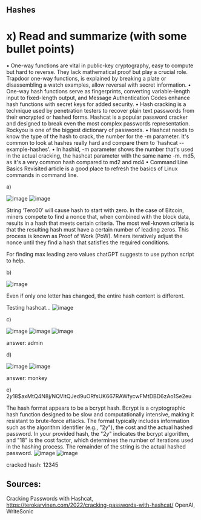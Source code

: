 ## Hashes

# x) Read and summarize (with some bullet points)
•	One-way functions are vital in public-key cryptography, easy to compute but hard to reverse. They lack mathematical proof but play a crucial role. Trapdoor one-way functions, is explained by breaking a plate or disassembling a watch examples, allow reversal with secret information.
•	One-way hash functions serve as fingerprints, converting variable-length input to fixed-length output, and Message Authentication Codes enhance hash functions with secret keys for added security.
•	Hash cracking is a technique used by penetration testers to recover plain text passwords from their encrypted or hashed forms. Hashcat is a popular password cracker and designed to break even the most complex passwords representation. Rockyou is one of the biggest dictionary of passwords.
•	Hashcat needs to know the type of the hash to crack, the number for the -m parameter. It's common to look at hashes really hard and compare them to 'hashcat --example-hashes'.
•	In hashid, -m parameter shows the number that's used in the actual cracking, the hashcat parameter with the same name -m. md5, as it's a very common hash compared to md2 and md4
•	Command Line Basics Revisited article is a good place to refresh the basics of Linux commands in command line.

a)

![image](https://github.com/kateriiname/ICT-Security-Basics/assets/51989896/ea33853a-1639-4884-996e-4374e2048dcf)
![image](https://github.com/kateriiname/ICT-Security-Basics/assets/51989896/da3d8da2-8dde-4156-8bab-576e7969683a)


String ‘Tero00’ will cause hash to start with zero.
In the case of Bitcoin, miners compete to find a nonce that, when combined with the block data, results in a hash that meets certain criteria. The most well-known criteria is that the resulting hash must have a certain number of leading zeros. This process is known as Proof of Work (PoW). Miners iteratively adjust the nonce until they find a hash that satisfies the required conditions.

For finding max leading zero values chatGPT suggests to use python script to help.

b)

![image](https://github.com/kateriiname/ICT-Security-Basics/assets/51989896/4ee653c4-89f4-4891-b8e3-7d051d025696)

Even if only one letter has changed, the entire hash content is different.

Testing hashcat…
![image](https://github.com/kateriiname/ICT-Security-Basics/assets/51989896/195b527e-0b5c-4304-b02f-c41969b2695e)

c)

![image](https://github.com/kateriiname/ICT-Security-Basics/assets/51989896/16829730-f158-42f8-bcf9-c73b3a53d1be)
![image](https://github.com/kateriiname/ICT-Security-Basics/assets/51989896/0f216387-c991-4bd9-9bcd-5ea3fc6a692f)
![image](https://github.com/kateriiname/ICT-Security-Basics/assets/51989896/cdf25a51-27e8-4240-a7a3-a93f0d48533f)

answer: admin

d)

![image](https://github.com/kateriiname/ICT-Security-Basics/assets/51989896/31bb1b37-dad7-4397-9768-b26f2e679b04)
![image](https://github.com/kateriiname/ICT-Security-Basics/assets/51989896/34d536b1-394c-4413-84a4-54cf696ac917)

answer: monkey

e)
$2y$18$axMtQ4N8j/NQVItQJed9uORfsUK667RAWfycwFMtDBD6zAo1Se2eu

The hash format appears to be a bcrypt hash. Bcrypt is a cryptographic hash function designed to be slow and computationally intensive, making it resistant to brute-force attacks. The format typically
includes information such as the algorithm identifier (e.g., &quot;$2y$&quot;), the cost and the actual hashed password.
In your provided hash, the &quot;$2y$&quot; indicates the bcrypt algorithm, and &quot;18&quot; is the cost factor, which determines the number of iterations used in the hashing process. The remainder of the string is the actual hashed password.
![image](https://github.com/kateriiname/ICT-Security-Basics/assets/51989896/c8d12506-d8df-4396-8be7-38d89c6f4cd6)
![image](https://github.com/kateriiname/ICT-Security-Basics/assets/51989896/248ddf11-abd1-4c7e-9b0c-bc20d66e4f92)

cracked hash: 12345

## Sources:
Cracking Passwords with Hashcat, https://terokarvinen.com/2022/cracking-passwords-with-hashcat/
OpenAI, WriteSonic 
